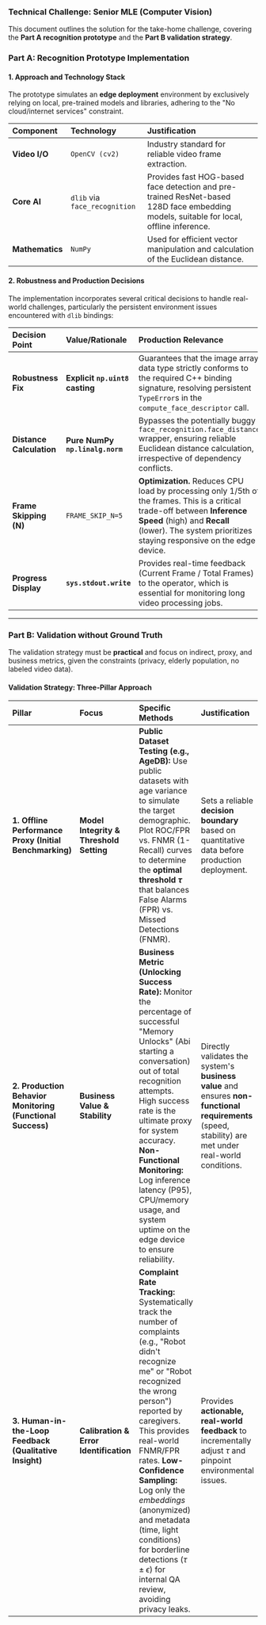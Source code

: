 ### Technical Challenge: Senior MLE (Computer Vision)

This document outlines the solution for the take-home challenge, covering the **Part A recognition prototype** and the **Part B validation strategy**.

### Part A: Recognition Prototype Implementation

#### 1. Approach and Technology Stack

The prototype simulates an **edge deployment** environment by exclusively relying on local, pre-trained models and libraries, adhering to the "No cloud/internet services" constraint.

| Component | Technology | Justification |
| :--- | :--- | :--- |
| **Video I/O** | `OpenCV (cv2)` | Industry standard for reliable video frame extraction. |
| **Core AI** | `dlib` via `face_recognition` | Provides fast HOG-based face detection and pre-trained ResNet-based 128D face embedding models, suitable for local, offline inference. |
| **Mathematics** | `NumPy` | Used for efficient vector manipulation and calculation of the Euclidean distance. |

#### 2. Robustness and Production Decisions

The implementation incorporates several critical decisions to handle real-world challenges, particularly the persistent environment issues encountered with `dlib` bindings:

| Decision Point | Value/Rationale | Production Relevance |
| :--- | :--- | :--- |
| **Robustness Fix** | **Explicit `np.uint8` casting** | Guarantees that the image array data type strictly conforms to the required C++ binding signature, resolving persistent `TypeError`s in the `compute_face_descriptor` call. | **Stability/Maintainability** |
| **Distance Calculation** | **Pure NumPy `np.linalg.norm`** | Bypasses the potentially buggy `face_recognition.face_distance` wrapper, ensuring reliable Euclidean distance calculation, irrespective of dependency conflicts. | **Reliability/System Integrity** |
| **Frame Skipping (N)** | `FRAME_SKIP_N=5` | **Optimization.** Reduces CPU load by processing only 1/5th of the frames. This is a critical trade-off between **Inference Speed** (high) and **Recall** (lower). The system prioritizes staying responsive on the edge device. | **Performance/Resource Management** |
| **Progress Display** | **`sys.stdout.write`** | Provides real-time feedback (Current Frame / Total Frames) to the operator, which is essential for monitoring long video processing jobs. | **Monitoring/User Experience** |

---

### Part B: Validation without Ground Truth

The validation strategy must be **practical** and focus on indirect, proxy, and business metrics, given the constraints (privacy, elderly population, no labeled video data).

#### Validation Strategy: Three-Pillar Approach

| Pillar | Focus | Specific Methods | Justification |
| :--- | :--- | :--- | :--- |
| **1. Offline Performance Proxy (Initial Benchmarking)** | **Model Integrity & Threshold Setting** | **Public Dataset Testing (e.g., AgeDB):** Use public datasets with age variance to simulate the target demographic. Plot ROC/FPR vs. FNMR (1-Recall) curves to determine the **optimal threshold $\tau$** that balances False Alarms (FPR) vs. Missed Detections (FNMR). | Sets a reliable **decision boundary** based on quantitative data before production deployment. |
| **2. Production Behavior Monitoring (Functional Success)** | **Business Value & Stability** | **Business Metric (Unlocking Success Rate):** Monitor the percentage of successful "Memory Unlocks" (Abi starting a conversation) out of total recognition attempts. High success rate is the ultimate proxy for system accuracy. **Non-Functional Monitoring:** Log inference latency (P95), CPU/memory usage, and system uptime on the edge device to ensure reliability. | Directly validates the system's **business value** and ensures **non-functional requirements** (speed, stability) are met under real-world conditions. |
| **3. Human-in-the-Loop Feedback (Qualitative Insight)** | **Calibration & Error Identification** | **Complaint Rate Tracking:** Systematically track the number of complaints (e.g., "Robot didn't recognize me" or "Robot recognized the wrong person") reported by caregivers. This provides real-world FNMR/FPR rates. **Low-Confidence Sampling:** Log only the *embeddings* (anonymized) and metadata (time, light conditions) for borderline detections ($\tau \pm \epsilon$) for internal QA review, avoiding privacy leaks. | Provides **actionable, real-world feedback** to incrementally adjust $\tau$ and pinpoint environmental issues. |